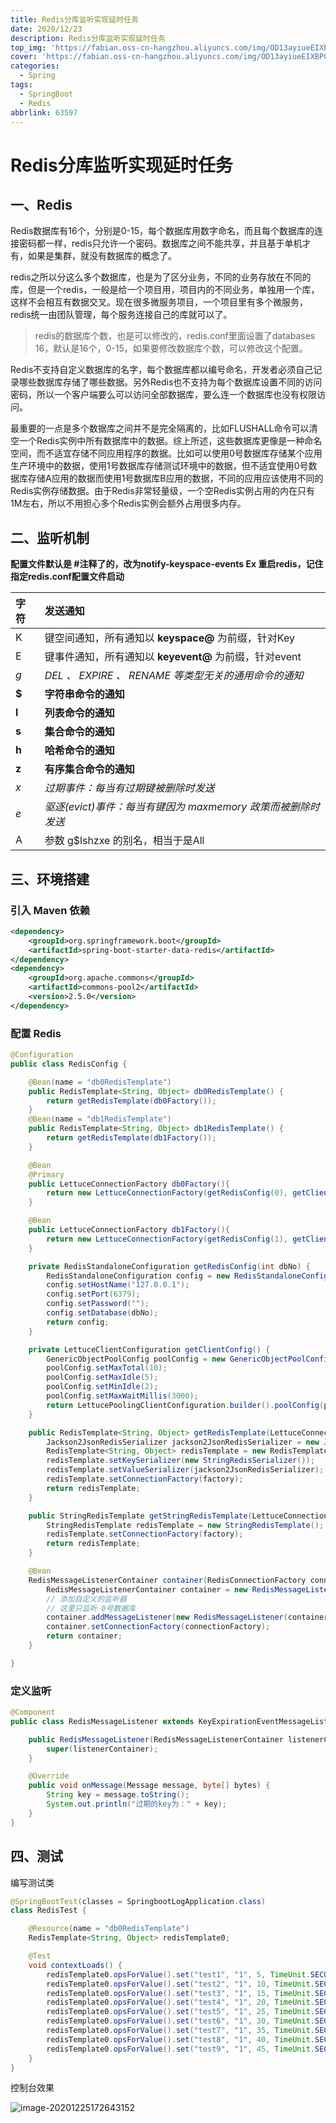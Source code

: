 ```yaml
---
title: Redis分库监听实现延时任务
date: 2020/12/23
description: Redis分库监听实现延时任务
top_img: 'https://fabian.oss-cn-hangzhou.aliyuncs.com/img/OD13ayiueEIXBPC.jpg'
cover: 'https://fabian.oss-cn-hangzhou.aliyuncs.com/img/OD13ayiueEIXBPC.jpg'
categories:
  - Spring
tags:
  - SpringBoot
  - Redis
abbrlink: 63597
---
```


# Redis分库监听实现延时任务

## 一、Redis

Redis数据库有16个，分别是0-15，每个数据库用数字命名，而且每个数据库的连接密码都一样，redis只允许一个密码。数据库之间不能共享，并且基于单机才有，如果是集群，就没有数据库的概念了。

redis之所以分这么多个数据库，也是为了区分业务，不同的业务存放在不同的库，但是一个redis，一般是给一个项目用，项目内的不同业务，单独用一个库，这样不会相互有数据交叉。现在很多微服务项目，一个项目里有多个微服务，redis统一由团队管理，每个服务连接自己的库就可以了。

> redis的数据库个数，也是可以修改的，redis.conf里面设置了databases 16，默认是16个，0-15，如果要修改数据库个数，可以修改这个配置。

Redis不支持自定义数据库的名字，每个数据库都以编号命名，开发者必须自己记录哪些数据库存储了哪些数据。另外Redis也不支持为每个数据库设置不同的访问密码，所以一个客户端要么可以访问全部数据库，要么连一个数据库也没有权限访问。

最重要的一点是多个数据库之间并不是完全隔离的，比如FLUSHALL命令可以清空一个Redis实例中所有数据库中的数据。综上所述，这些数据库更像是一种命名空间，而不适宜存储不同应用程序的数据。比如可以使用0号数据库存储某个应用生产环境中的数据，使用1号数据库存储测试环境中的数据，但不适宜使用0号数据库存储A应用的数据而使用1号数据库B应用的数据，不同的应用应该使用不同的Redis实例存储数据。由于Redis非常轻量级，一个空Redis实例占用的内在只有1M左右，所以不用担心多个Redis实例会额外占用很多内存。 

## 二、监听机制

**配置文件默认是 #注释了的，改为notify-keyspace-events Ex  重启redis，记住指定redis.conf配置文件启动**

| 字符  | 发送通知                                                     |
| :---- | :----------------------------------------------------------- |
| K     | 键空间通知，所有通知以 **keyspace@** 为前缀，针对Key         |
| E     | 键事件通知，所有通知以 **keyevent@** 为前缀，针对event       |
| *g*   | *DEL 、 EXPIRE 、 RENAME 等类型无关的通用命令的通知*         |
| **$** | **字符串命令的通知**                                         |
| **l** | **列表命令的通知**                                           |
| **s** | **集合命令的通知**                                           |
| **h** | **哈希命令的通知**                                           |
| **z** | **有序集合命令的通知**                                       |
| *x*   | *过期事件：每当有过期键被删除时发送*                         |
| *e*   | *驱逐(evict)事件：每当有键因为 maxmemory 政策而被删除时发送* |
| A     | 参数 g$lshzxe 的别名，相当于是All                            |

## 三、环境搭建

### 引入 Maven 依赖

~~~xml
<dependency>
    <groupId>org.springframework.boot</groupId>
    <artifactId>spring-boot-starter-data-redis</artifactId>
</dependency>
<dependency>
    <groupId>org.apache.commons</groupId>
    <artifactId>commons-pool2</artifactId>
    <version>2.5.0</version>
</dependency>
~~~

### 配置 Redis

~~~java
@Configuration
public class RedisConfig {

    @Bean(name = "db0RedisTemplate")
    public RedisTemplate<String, Object> db0RedisTemplate() {
        return getRedisTemplate(db0Factory());
    }
    @Bean(name = "db1RedisTemplate")
    public RedisTemplate<String, Object> db1RedisTemplate() {
        return getRedisTemplate(db1Factory());
    }

    @Bean
    @Primary
    public LettuceConnectionFactory db0Factory(){
        return new LettuceConnectionFactory(getRedisConfig(0), getClientConfig());
    }

    @Bean
    public LettuceConnectionFactory db1Factory(){
        return new LettuceConnectionFactory(getRedisConfig(1), getClientConfig());
    }

    private RedisStandaloneConfiguration getRedisConfig(int dbNo) {
        RedisStandaloneConfiguration config = new RedisStandaloneConfiguration();
        config.setHostName("127.0.0.1");
        config.setPort(6379);
        config.setPassword("");
        config.setDatabase(dbNo);
        return config;
    }

    private LettuceClientConfiguration getClientConfig() {
        GenericObjectPoolConfig poolConfig = new GenericObjectPoolConfig();
        poolConfig.setMaxTotal(10);
        poolConfig.setMaxIdle(5);
        poolConfig.setMinIdle(2);
        poolConfig.setMaxWaitMillis(3000);
        return LettucePoolingClientConfiguration.builder().poolConfig(poolConfig).build();
    }

    public RedisTemplate<String, Object> getRedisTemplate(LettuceConnectionFactory factory) {
        Jackson2JsonRedisSerializer jackson2JsonRedisSerializer = new Jackson2JsonRedisSerializer(String.class);
        RedisTemplate<String, Object> redisTemplate = new RedisTemplate<>();
        redisTemplate.setKeySerializer(new StringRedisSerializer());
        redisTemplate.setValueSerializer(jackson2JsonRedisSerializer);
        redisTemplate.setConnectionFactory(factory);
        return redisTemplate;
    }

    public StringRedisTemplate getStringRedisTemplate(LettuceConnectionFactory factory) {
        StringRedisTemplate redisTemplate = new StringRedisTemplate();
        redisTemplate.setConnectionFactory(factory);
        return redisTemplate;
    }

    @Bean
    RedisMessageListenerContainer container(RedisConnectionFactory connectionFactory){
        RedisMessageListenerContainer container = new RedisMessageListenerContainer();
        // 添加自定义的监听器
        // 这里只监听 0号数据库
        container.addMessageListener(new RedisMessageListener(container), new ChannelTopic("_keyevent@0_:expired"));
        container.setConnectionFactory(connectionFactory);
        return container;
    }

}
~~~

### 定义监听

~~~java
@Component
public class RedisMessageListener extends KeyExpirationEventMessageListener {

    public RedisMessageListener(RedisMessageListenerContainer listenerContainer){
        super(listenerContainer);
    }

    @Override
    public void onMessage(Message message, byte[] bytes) {
        String key = message.toString();
        System.out.println("过期的key为：" + key);
    }
}
~~~

## 四、测试

编写测试类

~~~java
@SpringBootTest(classes = SpringbootLogApplication.class)
class RedisTest {

    @Resource(name = "db0RedisTemplate")
    RedisTemplate<String, Object> redisTemplate0;

    @Test
    void contextLoads() {
        redisTemplate0.opsForValue().set("test1", "1", 5, TimeUnit.SECONDS);
        redisTemplate0.opsForValue().set("test2", "1", 10, TimeUnit.SECONDS);
        redisTemplate0.opsForValue().set("test3", "1", 15, TimeUnit.SECONDS);
        redisTemplate0.opsForValue().set("test4", "1", 20, TimeUnit.SECONDS);
        redisTemplate0.opsForValue().set("test5", "1", 25, TimeUnit.SECONDS);
        redisTemplate0.opsForValue().set("test6", "1", 30, TimeUnit.SECONDS);
        redisTemplate0.opsForValue().set("test7", "1", 35, TimeUnit.SECONDS);
        redisTemplate0.opsForValue().set("test8", "1", 40, TimeUnit.SECONDS);
        redisTemplate0.opsForValue().set("test9", "1", 45, TimeUnit.SECONDS);
    }
}
~~~

控制台效果

![image-20201225172643152](https://fabian.oss-cn-hangzhou.aliyuncs.com/img/1rh8Pey9cXWasdq.png)